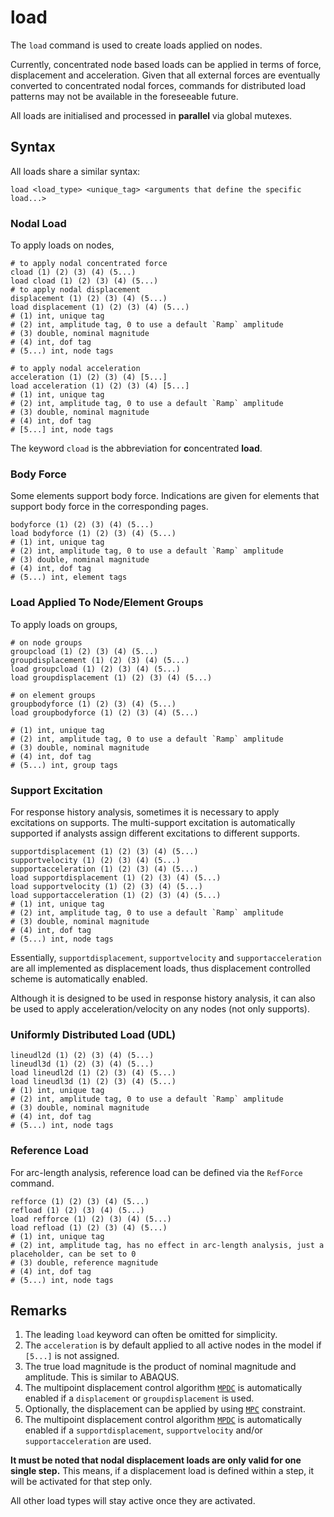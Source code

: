 # load

The `load` command is used to create loads applied on nodes.

Currently, concentrated node based loads can be applied in terms of force, displacement and acceleration. Given that 
all external forces are eventually converted to concentrated nodal forces, commands for distributed load patterns 
may not be available in the foreseeable future.

All loads are initialised and processed in **parallel** via global mutexes.

## Syntax

All loads share a similar syntax:

```text
load <load_type> <unique_tag> <arguments that define the specific load...>
```

### Nodal Load

To apply loads on nodes,

```text
# to apply nodal concentrated force
cload (1) (2) (3) (4) (5...)
load cload (1) (2) (3) (4) (5...)
# to apply nodal displacement
displacement (1) (2) (3) (4) (5...)
load displacement (1) (2) (3) (4) (5...)
# (1) int, unique tag
# (2) int, amplitude tag, 0 to use a default `Ramp` amplitude
# (3) double, nominal magnitude
# (4) int, dof tag
# (5...) int, node tags

# to apply nodal acceleration
acceleration (1) (2) (3) (4) [5...]
load acceleration (1) (2) (3) (4) [5...]
# (1) int, unique tag
# (2) int, amplitude tag, 0 to use a default `Ramp` amplitude
# (3) double, nominal magnitude
# (4) int, dof tag
# [5...] int, node tags
```

The keyword `cload` is the abbreviation for **c**oncentrated **load**.

### Body Force

Some elements support body force. Indications are given for elements that support body force in the corresponding pages.

```text
bodyforce (1) (2) (3) (4) (5...)
load bodyforce (1) (2) (3) (4) (5...)
# (1) int, unique tag
# (2) int, amplitude tag, 0 to use a default `Ramp` amplitude
# (3) double, nominal magnitude
# (4) int, dof tag
# (5...) int, element tags
```

### Load Applied To Node/Element Groups

To apply loads on groups,

```text
# on node groups
groupcload (1) (2) (3) (4) (5...)
groupdisplacement (1) (2) (3) (4) (5...)
load groupcload (1) (2) (3) (4) (5...)
load groupdisplacement (1) (2) (3) (4) (5...)

# on element groups
groupbodyforce (1) (2) (3) (4) (5...)
load groupbodyforce (1) (2) (3) (4) (5...)

# (1) int, unique tag
# (2) int, amplitude tag, 0 to use a default `Ramp` amplitude
# (3) double, nominal magnitude
# (4) int, dof tag
# (5...) int, group tags
```

### Support Excitation

For response history analysis, sometimes it is necessary to apply excitations on supports. The multi-support excitation
is automatically supported if analysts assign different excitations to different supports.

```text
supportdisplacement (1) (2) (3) (4) (5...)
supportvelocity (1) (2) (3) (4) (5...)
supportacceleration (1) (2) (3) (4) (5...)
load supportdisplacement (1) (2) (3) (4) (5...)
load supportvelocity (1) (2) (3) (4) (5...)
load supportacceleration (1) (2) (3) (4) (5...)
# (1) int, unique tag
# (2) int, amplitude tag, 0 to use a default `Ramp` amplitude
# (3) double, nominal magnitude
# (4) int, dof tag
# (5...) int, node tags
```

Essentially, `supportdisplacement`, `supportvelocity` and `supportacceleration` are all implemented as displacement
loads, thus displacement controlled scheme is automatically enabled.

Although it is designed to be used in response history analysis, it can also be used to apply acceleration/velocity on
any nodes (not only supports).

### Uniformly Distributed Load (UDL)

```text
lineudl2d (1) (2) (3) (4) (5...)
lineudl3d (1) (2) (3) (4) (5...)
load lineudl2d (1) (2) (3) (4) (5...)
load lineudl3d (1) (2) (3) (4) (5...)
# (1) int, unique tag
# (2) int, amplitude tag, 0 to use a default `Ramp` amplitude
# (3) double, nominal magnitude
# (4) int, dof tag
# (5...) int, node tags
```

### Reference Load

For arc-length analysis, reference load can be defined via the `RefForce` command.

```text
refforce (1) (2) (3) (4) (5...)
refload (1) (2) (3) (4) (5...)
load refforce (1) (2) (3) (4) (5...)
load refload (1) (2) (3) (4) (5...)
# (1) int, unique tag
# (2) int, amplitude tag, has no effect in arc-length analysis, just a placeholder, can be set to 0
# (3) double, reference magnitude
# (4) int, dof tag
# (5...) int, node tags
```

## Remarks

1.  The leading `load` keyword can often be omitted for simplicity.
2.  The `acceleration` is by default applied to all active nodes in the model if `[5...]` is not assigned.
3.  The true load magnitude is the product of nominal magnitude and amplitude. This is similar to ABAQUS.
4.  The multipoint displacement control algorithm [`MPDC`](../../Library/Solver/MPDC.md) is automatically enabled if
    a `displacement` or `groupdisplacement` is used.
5.  Optionally, the displacement can be applied by using [`MPC`](../../Library/Constraint/MPC.md) constraint.
6.  The multipoint displacement control algorithm [`MPDC`](../../Library/Solver/MPDC.md) is automatically enabled if
    a `supportdisplacement`, `supportvelocity` and/or `supportacceleration` are used.

**It must be noted that nodal displacement loads are only valid for one single step.** This means, if a displacement 
load is defined within a step, it will be activated for that step only.

All other load types will stay active once they are activated.
